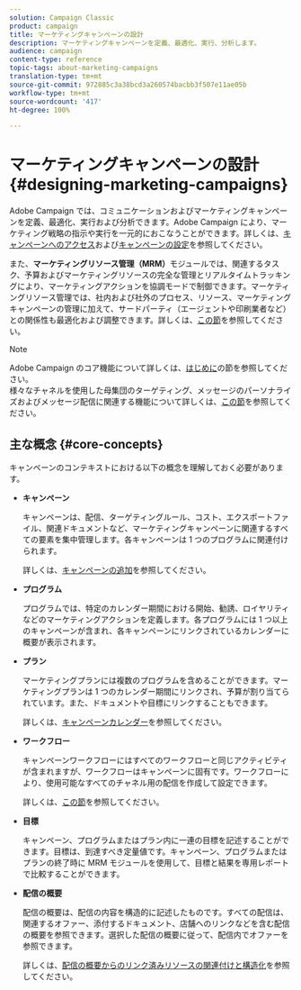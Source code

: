 ```yaml
---
solution: Campaign Classic
product: campaign
title: マーケティングキャンペーンの設計
description: マーケティングキャンペーンを定義、最適化、実行、分析します。
audience: campaign
content-type: reference
topic-tags: about-marketing-campaigns
translation-type: tm+mt
source-git-commit: 972885c3a38bcd3a260574bacbb3f507e11ae05b
workflow-type: tm+mt
source-wordcount: '417'
ht-degree: 100%

---
```



# マーケティングキャンペーンの設計{#designing-marketing-campaigns}

Adobe Campaign では、コミュニケーションおよびマーケティングキャンペーンを定義、最適化、実行および分析できます。Adobe Campaign により、マーケティング戦略の指示や実行を一元的におこなうことができます。詳しくは、[キャンペーンへのアクセス](../../campaign/using/accessing-campaigns.md)および[キャンペーンの設定](../../campaign/using/setting-up-marketing-campaigns.md)を参照してください。

また、**マーケティングリソース管理（MRM）**&#x200B;モジュールでは、関連するタスク、予算およびマーケティングリソースの完全な管理とリアルタイムトラッキングにより、マーケティングアクションを協調モードで制御できます。マーケティングリソース管理では、社内および社外のプロセス、リソース、マーケティングキャンペーンの管理に加えて、サードパーティ（エージェントや印刷業者など）との関係性も最適化および調整できます。詳しくは、[この節](../../campaign/using/about-marketing-resource-management.md)を参照してください。

>[!NOTE]
>
>Adobe Campaign のコア機能について詳しくは、[はじめに](../../platform/using/about-adobe-campaign-classic.md)の節を参照してください。\
>様々なチャネルを使用した母集団のターゲティング、メッセージのパーソナライズおよびメッセージ配信に関連する機能について詳しくは、[この節](../../delivery/using/steps-about-delivery-creation-steps.md)を参照してください。

## 主な概念 {#core-concepts}

キャンペーンのコンテキストにおける以下の概念を理解しておく必要があります。

* **キャンペーン**

   キャンペーンは、配信、ターゲティングルール、コスト、エクスポートファイル、関連ドキュメントなど、マーケティングキャンペーンに関連するすべての要素を集中管理します。各キャンペーンは 1 つのプログラムに関連付けられます。

   詳しくは、[キャンペーンの追加](../../campaign/using/setting-up-marketing-campaigns.md#adding-a-campaign)を参照してください。

* **プログラム**

   プログラムでは、特定のカレンダー期間における開始、勧誘、ロイヤリティなどのマーケティングアクションを定義します。各プログラムには 1 つ以上のキャンペーンが含まれ、各キャンペーンにリンクされているカレンダーに概要が表示されます。

* **プラン**

   マーケティングプランには複数のプログラムを含めることができます。マーケティングプランは 1 つのカレンダー期間にリンクされ、予算が割り当てられています。また、ドキュメントや目標にリンクすることもできます。

   詳しくは、[キャンペーンカレンダー](../../campaign/using/accessing-marketing-campaigns.md#campaign-calendar)を参照してください。

* **ワークフロー**

   キャンペーンワークフローにはすべてのワークフローと同じアクティビティが含まれますが、ワークフローはキャンペーンに固有です。ワークフローにより、使用可能なすべてのチャネル用の配信を作成して設定できます。

   詳しくは、[この節](../../campaign/using/marketing-campaign-deliveries.md#building-the-main-target-in-a-workflow)を参照してください。

* **目標**

   キャンペーン、プログラムまたはプラン内に一連の目標を記述することができます。目標は、到達すべき定量値です。キャンペーン、プログラムまたはプランの終了時に MRM モジュールを使用して、目標と結果を専用レポートで比較することができます。

* **配信の概要**

   配信の概要は、配信の内容を構造的に記述したものです。すべての配信は、関連するオファー、添付するドキュメント、店舗へのリンクなどを含む配信の概要を参照できます。選択した配信の概要に従って、配信内でオファーを参照できます。

   詳しくは、[配信の概要からのリンク済みリソースの関連付けと構造化](../../campaign/using/marketing-campaign-deliveries.md#associating-and-structuring-resources-linked-via-a-delivery-outline)を参照してください。

